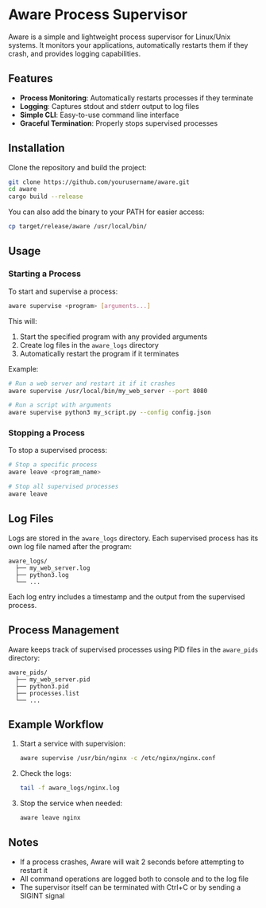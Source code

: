 # Aware Process Supervisor

Aware is a simple and lightweight process supervisor for Linux/Unix systems. It monitors your applications, automatically restarts them if they crash, and provides logging capabilities.

## Features

- **Process Monitoring**: Automatically restarts processes if they terminate
- **Logging**: Captures stdout and stderr output to log files
- **Simple CLI**: Easy-to-use command line interface
- **Graceful Termination**: Properly stops supervised processes

## Installation

Clone the repository and build the project:

```bash
git clone https://github.com/yourusername/aware.git
cd aware
cargo build --release
```

You can also add the binary to your PATH for easier access:

```bash
cp target/release/aware /usr/local/bin/
```

## Usage

### Starting a Process

To start and supervise a process:

```bash
aware supervise <program> [arguments...]
```

This will:
1. Start the specified program with any provided arguments
2. Create log files in the `aware_logs` directory
3. Automatically restart the program if it terminates

Example:

```bash
# Run a web server and restart it if it crashes
aware supervise /usr/local/bin/my_web_server --port 8080

# Run a script with arguments
aware supervise python3 my_script.py --config config.json
```

### Stopping a Process

To stop a supervised process:

```bash
# Stop a specific process
aware leave <program_name>

# Stop all supervised processes
aware leave
```

## Log Files

Logs are stored in the `aware_logs` directory. Each supervised process has its own log file named after the program:

```
aware_logs/
  ├── my_web_server.log
  ├── python3.log
  └── ...
```

Each log entry includes a timestamp and the output from the supervised process.

## Process Management

Aware keeps track of supervised processes using PID files in the `aware_pids` directory:

```
aware_pids/
  ├── my_web_server.pid
  ├── python3.pid
  ├── processes.list
  └── ...
```

## Example Workflow

1. Start a service with supervision:
   ```bash
   aware supervise /usr/bin/nginx -c /etc/nginx/nginx.conf
   ```

2. Check the logs:
   ```bash
   tail -f aware_logs/nginx.log
   ```

3. Stop the service when needed:
   ```bash
   aware leave nginx
   ```

## Notes

- If a process crashes, Aware will wait 2 seconds before attempting to restart it
- All command operations are logged both to console and to the log file
- The supervisor itself can be terminated with Ctrl+C or by sending a SIGINT signal
